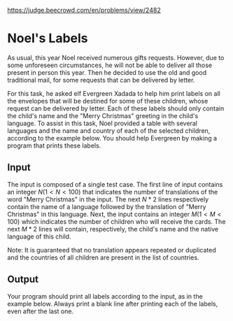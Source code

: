 https://judge.beecrowd.com/en/problems/view/2482

# Noel's Labels

As usual, this year Noel received numerous gifts requests. However, due to some
unforeseen circumstances, he will not be able to deliver all those present in
person this year. Then he decided to use the old and good traditional mail, for
some requests that can be delivered by letter.

For this task, he asked elf Evergreen Xadada to help him print labels on all the
envelopes that will be destined for some of these children, whose request can be
delivered by letter. Each of these labels should only contain the child's name
and the "Merry Christmas" greeting in the child's language. To assist in this
task, Noel provided a table with several languages and the name and country of
each of the selected children, according to the example below. You should help
Evergreen by making a program that prints these labels.

## Input

The input is composed of a single test case. The first line of input contains an
integer $N (1 \lt N \lt 100)$ that indicates the number of translations of the
word "Merry Christmas" in the input. The next $N * 2$ lines respectively contain
the name of a language followed by the translation of "Merry Christmas" in this
language. Next, the input contains an integer $M (1 \lt M \lt 100)$ which
indicates the number of children who will receive the cards. The next $M * 2$
lines will contain, respectively, the child's name and the native language of
this child.

Note: It is guaranteed that no translation appears repeated or duplicated and
the countries of all children are present in the list of countries.

## Output

Your program should print all labels according to the input, as in the example
below. Always print a blank line after printing each of the labels, even after
the last one.


